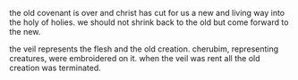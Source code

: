 the old covenant is over and christ has cut for us a new and living way into the
holy of holies. we should not shrink back to the old but come forward to the new.

the veil represents the flesh and the old creation. cherubim, representing creatures,
were embroidered on it. when the veil was rent all the old creation was terminated.
